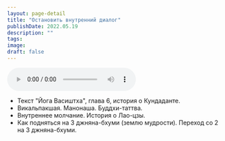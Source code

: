 ```yaml
---
layout: page-detail
title: "Остановить внутренний диалог"
publishDate: 2022.05.19
description: ""
tags:
image:
draft: false
---
```


<audio title="2022.05.19 - Остановить внутренний диалог.mp3" src="/upload/iblock/10b/10b40c36dfe37f9e70be59da23a7dcfb.mp3" controls=""></audio>

* Текст "Йога Васиштха", глава 6, история о Кундаданте.
* Викальпакшая. Манонаша. Буддхи-таттва.
* Внутреннее молчание. История о Лао-цзы.
* Как подняться на 3 джняна-бхуми (землю мудрости). Переход со 2 на 3 джняна-бхуми.

  
